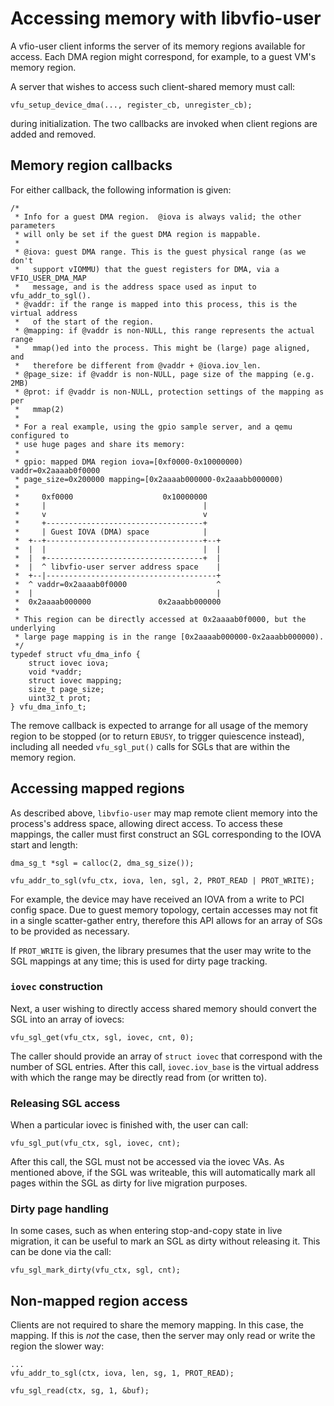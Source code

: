 # Accessing memory with libvfio-user

A vfio-user client informs the server of its memory regions available for
access. Each DMA region might correspond, for example, to a guest VM's memory
region.

A server that wishes to access such client-shared memory must call:

```
vfu_setup_device_dma(..., register_cb, unregister_cb);
```

during initialization. The two callbacks are invoked when client regions are
added and removed.

## Memory region callbacks

For either callback, the following information is given:

```
/*
 * Info for a guest DMA region.  @iova is always valid; the other parameters
 * will only be set if the guest DMA region is mappable.
 *
 * @iova: guest DMA range. This is the guest physical range (as we don't
 *   support vIOMMU) that the guest registers for DMA, via a VFIO_USER_DMA_MAP
 *   message, and is the address space used as input to vfu_addr_to_sgl().
 * @vaddr: if the range is mapped into this process, this is the virtual address
 *   of the start of the region.
 * @mapping: if @vaddr is non-NULL, this range represents the actual range
 *   mmap()ed into the process. This might be (large) page aligned, and
 *   therefore be different from @vaddr + @iova.iov_len.
 * @page_size: if @vaddr is non-NULL, page size of the mapping (e.g. 2MB)
 * @prot: if @vaddr is non-NULL, protection settings of the mapping as per
 *   mmap(2)
 *
 * For a real example, using the gpio sample server, and a qemu configured to
 * use huge pages and share its memory:
 *
 * gpio: mapped DMA region iova=[0xf0000-0x10000000) vaddr=0x2aaaab0f0000
 * page_size=0x200000 mapping=[0x2aaaab000000-0x2aaabb000000)
 *
 *     0xf0000                    0x10000000
 *     |                                   |
 *     v                                   v
 *     +-----------------------------------+
 *     | Guest IOVA (DMA) space            |
 *  +--+-----------------------------------+--+
 *  |  |                                   |  |
 *  |  +-----------------------------------+  |
 *  |  ^ libvfio-user server address space    |
 *  +--|--------------------------------------+
 *  ^ vaddr=0x2aaaab0f0000                    ^
 *  |                                         |
 *  0x2aaaab000000               0x2aaabb000000
 *
 * This region can be directly accessed at 0x2aaaab0f0000, but the underlying
 * large page mapping is in the range [0x2aaaab000000-0x2aaabb000000).
 */
typedef struct vfu_dma_info {
    struct iovec iova;
    void *vaddr;
    struct iovec mapping;
    size_t page_size;
    uint32_t prot;
} vfu_dma_info_t;
```

The remove callback is expected to arrange for all usage of the memory region to
be stopped (or to return `EBUSY`, to trigger quiescence instead), including all
needed `vfu_sgl_put()` calls for SGLs that are within the memory region.

## Accessing mapped regions

As described above, `libvfio-user` may map remote client memory into the
process's address space, allowing direct access. To access these mappings, the
caller must first construct an SGL corresponding to the IOVA start and length:

```
dma_sg_t *sgl = calloc(2, dma_sg_size());

vfu_addr_to_sgl(vfu_ctx, iova, len, sgl, 2, PROT_READ | PROT_WRITE);
```

For example, the device may have received an IOVA from a write to PCI config
space. Due to guest memory topology, certain accesses may not fit in a single
scatter-gather entry, therefore this API allows for an array of SGs to be
provided as necessary.

If `PROT_WRITE` is given, the library presumes that the user may write to the
SGL mappings at any time; this is used for dirty page tracking.

### `iovec` construction

Next, a user wishing to directly access shared memory should convert the SGL
into an array of iovecs:

```
vfu_sgl_get(vfu_ctx, sgl, iovec, cnt, 0);
```

The caller should provide an array of `struct iovec` that correspond with the
number of SGL entries. After this call, `iovec.iov_base` is the virtual address
with which the range may be directly read from (or written to).

### Releasing SGL access

When a particular iovec is finished with, the user can call:

```
vfu_sgl_put(vfu_ctx, sgl, iovec, cnt);
```

After this call, the SGL must not be accessed via the iovec VAs. As mentioned
above, if the SGL was writeable, this will automatically mark all pages within
the SGL as dirty for live migration purposes.

### Dirty page handling

In some cases, such as when entering stop-and-copy state in live migration, it
can be useful to mark an SGL as dirty without releasing it. This can be done via
the call:

```
vfu_sgl_mark_dirty(vfu_ctx, sgl, cnt);
```

## Non-mapped region access

Clients are not required to share the memory mapping. In this case, the mapping.
If this is *not* the case, then the server may only read or write the region the
slower way:


```
...
vfu_addr_to_sgl(ctx, iova, len, sg, 1, PROT_READ);

vfu_sgl_read(ctx, sg, 1, &buf);
```
